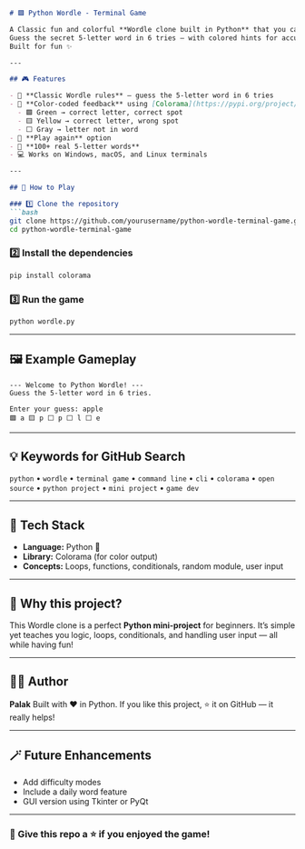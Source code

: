 ````markdown
# 🟩 Python Wordle - Terminal Game

A Classic fun and colorful **Wordle clone built in Python** that you can play directly in your **terminal (CLI)**!  
Guess the secret 5-letter word in 6 tries — with colored hints for accuracy 🟩🟨⬜.  
Built for fun ✨

---

## 🎮 Features

- 🧩 **Classic Wordle rules** — guess the 5-letter word in 6 tries  
- 🎨 **Color-coded feedback** using [Colorama](https://pypi.org/project/colorama/)  
  - 🟩 Green → correct letter, correct spot  
  - 🟨 Yellow → correct letter, wrong spot  
  - ⬜ Gray → letter not in word  
- 🔁 **Play again** option  
- 🧠 **100+ real 5-letter words**  
- 💻 Works on Windows, macOS, and Linux terminals  

---

## 🚀 How to Play

### 1️⃣ Clone the repository
```bash
git clone https://github.com/yourusername/python-wordle-terminal-game.git
cd python-wordle-terminal-game
````

### 2️⃣ Install the dependencies

```bash
pip install colorama
```

### 3️⃣ Run the game

```bash
python wordle.py
```

---

## 🖼️ Example Gameplay

```
--- Welcome to Python Wordle! ---
Guess the 5-letter word in 6 tries.

Enter your guess: apple
🟩 a 🟨 p ⬜ p ⬜ l ⬜ e
```

---

## 💡 Keywords for GitHub Search

`python` • `wordle` • `terminal game` • `command line` • `cli` • `colorama` • `open source` • `python project` • `mini project` • `game dev`

---

## 🧰 Tech Stack

* **Language:** Python 🐍
* **Library:** Colorama (for color output)
* **Concepts:** Loops, functions, conditionals, random module, user input

---

## 🌟 Why this project?

This Wordle clone is a perfect **Python mini-project** for beginners.
It’s simple yet teaches you logic, loops, conditionals, and handling user input — all while having fun!

---

## 🧑‍💻 Author

**Palak**
Built with ❤️ in Python.
If you like this project, ⭐ it on GitHub — it really helps!

---

## 🪄 Future Enhancements

* Add difficulty modes
* Include a daily word feature
* GUI version using Tkinter or PyQt

---

### 🚀 Give this repo a ⭐ if you enjoyed the game!

